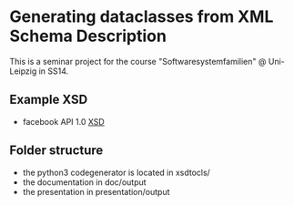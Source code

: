 # Generating dataclasses from XML Schema Description

This is a seminar project for the course "Softwaresystemfamilien" @ Uni-Leipzig in SS14.

## Example XSD

- facebook API 1.0 [XSD](http://api.facebook.com/1.0/facebook.xsd)

## Folder structure

- the python3 codegenerator is located in xsdtocls/
- the documentation in doc/output
- the presentation in presentation/output
